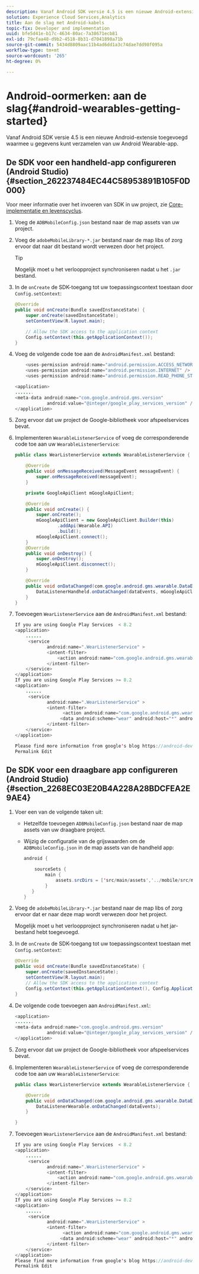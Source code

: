 ```yaml
---
description: Vanaf Android SDK versie 4.5 is een nieuwe Android-extensie toegevoegd waarmee u gegevens kunt verzamelen van uw Android Wearable-app.
solution: Experience Cloud Services,Analytics
title: Aan de slag met Android-kabels
topic-fix: Developer and implementation
uuid: bfe5d41e-b17c-4634-80ac-7a38671ecb81
exl-id: 79cfaa48-d9b2-4518-8b31-d7041898a71b
source-git-commit: 5434d8809aac11b4ad6dd1a3c74dae7dd98f095a
workflow-type: tm+mt
source-wordcount: '265'
ht-degree: 0%

---
```


# Android-oormerken: aan de slag{#android-wearables-getting-started}

Vanaf Android SDK versie 4.5 is een nieuwe Android-extensie toegevoegd waarmee u gegevens kunt verzamelen van uw Android Wearable-app.

## De SDK voor een handheld-app configureren (Android Studio) {#section_262237484EC44C58953891B105F0D000}

Voor meer informatie over het invoeren van SDK in uw project, zie [Core-implementatie en levenscyclus](/help/android/getting-started/dev-qs.md).

1. Voeg de `ADBMobileConfig.json` bestand naar de map assets van uw project.
1. Voeg de `adobeMobileLibrary-*.jar` bestand naar de map libs of zorg ervoor dat naar dit bestand wordt verwezen door het project.

   >[!TIP]
   >
   >Mogelijk moet u het verloopproject synchroniseren nadat u het `.jar` bestand.

1. In de `onCreate` de SDK-toegang tot uw toepassingscontext toestaan door `Config.setContext`:

   ```java
   @Override 
   public void onCreate(Bundle savedInstanceState) { 
       super.onCreate(savedInstanceState); 
       setContentView(R.layout.main); 
   
       // Allow the SDK access to the application context 
       Config.setContext(this.getApplicationContext()); 
   }
   ```

1. Voeg de volgende code toe aan de `AndroidManifest.xml` bestand:

   ```java
       <uses-permission android:name="android.permission.ACCESS_NETWORK_STATE" /> 
       <uses-permission android:name="android.permission.INTERNET" /> 
       <uses-permission android:name="android.permission.READ_PHONE_STATE" /> 
   
   <application> 
   ....... 
   <meta-data android:name="com.google.android.gms.version" 
               android:value="@integer/google_play_services_version" /> 
   </application>
   ```

1. Zorg ervoor dat uw project de Google-bibliotheek voor afspeelservices bevat.
1. Implementeren `WearableListenerService` of voeg de corresponderende code toe aan uw `WearableListenerService`:

   ```java
   public class WearListenerService extends WearableListenerService { 
   
       @Override 
       public void onMessageReceived(MessageEvent messageEvent) { 
           super.onMessageReceived(messageEvent); 
       } 
   
       private GoogleApiClient mGoogleApiClient; 
   
       @Override 
       public void onCreate() { 
           super.onCreate(); 
           mGoogleApiClient = new GoogleApiClient.Builder(this) 
                   .addApi(Wearable.API) 
                   .build(); 
           mGoogleApiClient.connect(); 
       } 
       @Override 
       public void onDestroy() { 
           super.onDestroy(); 
           mGoogleApiClient.disconnect(); 
       } 
   
       @Override 
       public void onDataChanged(com.google.android.gms.wearable.DataEventBuffer dataEvents) { 
           DataListenerHandheld.onDataChanged(dataEvents, mGoogleApiClient, this); 
       } 
   }
   ```

1. Toevoegen `WearListenerService` aan de `AndroidManifest.xml` bestand:

   ```java
   If you are using Google Play Services  < 8.2 
   <application> 
       ...... 
        <service 
               android:name=".WearListenerService" > 
               <intent-filter> 
                   <action android:name="com.google.android.gms.wearable.BIND_LISTENER" /> 
               </intent-filter> 
       </service> 
   </application> 
   If you are using Google Play Services >= 8.2 
   <application> 
       ...... 
        <service 
               android:name=".WearListenerService" > 
               <intent-filter> 
                     <action android:name="com.google.android.gms.wearable.DATA_CHANGED" /> 
                    <data android:scheme="wear" android:host="*" android:pathPrefix="/abdmobile" /> 
               </intent-filter> 
       </service> 
   </application> 
   
   Please find more information from google's blog https://android-developers.googleblog.com/2016/04/deprecation-of-bindlistener.html. 
   Permalink Edit
   ```

## De SDK voor een draagbare app configureren (Android Studio) {#section_2268EC03E20B4A228A28BDCFEA2E9AE4}

1. Voer een van de volgende taken uit:

   * Hetzelfde toevoegen `ADBMobileConfig.json` bestand naar de map assets van uw draagbare project.
   * Wijzig de configuratie van de grijswaarden om de  `ADBMobileConfig.json` in de map assets van de handheld app:

      ```java
      android { 
      
          sourceSets { 
              main { 
                  assets.srcDirs = ['src/main/assets','../mobile/src/main/assets'] 
              } 
         } 
      }
      ```

1. Voeg de `adobeMobileLibrary-*.jar` bestand naar de map libs of zorg ervoor dat er naar deze map wordt verwezen door het project.

   Mogelijk moet u het verloopproject synchroniseren nadat u het jar-bestand hebt toegevoegd.

1. In de `onCreate` de SDK-toegang tot uw toepassingscontext toestaan met `Config.setContext`:

   ```java
   @Override 
   public void onCreate(Bundle savedInstanceState) { 
       super.onCreate(savedInstanceState); 
       setContentView(R.layout.main);      
       // Allow the SDK access to the application context 
       Config.setContext(this.getApplicationContext(), Config.ApplicationType.APPLICATION_TYPE_WEARABLE); 
   }
   ```

1. De volgende code toevoegen aan `AndroidManifest.xml`:

   ```java
   <application> 
   ....... 
   <meta-data android:name="com.google.android.gms.version" 
               android:value="@integer/google_play_services_version" /> 
   </application>
   ```

1. Zorg ervoor dat uw project de Google-bibliotheek voor afspeelservices bevat.
1. Implementeren `WearableListenerService` of voeg de corresponderende code toe aan uw `WearableListenerService`:

   ```java
   public class WearListenerService extends WearableListenerService { 
   
       @Override 
       public void onDataChanged(com.google.android.gms.wearable.DataEventBuffer dataEvents) { 
           DataListenerWearable.onDataChanged(dataEvents); 
       } 
   
   }
   ```

1. Toevoegen `WearListenerService` aan de `AndroidManifest.xml` bestand:

   ```java
   If you are using Google Play Services  < 8.2 
   <application> 
       ...... 
        <service 
               android:name=".WearListenerService" > 
               <intent-filter> 
                   <action android:name="com.google.android.gms.wearable.BIND_LISTENER" /> 
               </intent-filter> 
       </service> 
   </application> 
   If you are using Google Play Services >= 8.2 
   <application> 
       ...... 
        <service 
               android:name=".WearListenerService" > 
               <intent-filter> 
                     <action android:name="com.google.android.gms.wearable.DATA_CHANGED" /> 
                    <data android:scheme="wear" android:host="*" android:pathPrefix="/abdmobile" /> 
               </intent-filter> 
       </service> 
   </application> 
   Please find more information from google's blog https://android-developers.googleblog.com/2016/04/deprecation-of-bindlistener.html. 
   Permalink Edit
   ```
